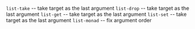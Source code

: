 `list-take` -- take target as the last argument
`list-drop` -- take target as the last argument
`list-get` -- take target as the last argument
`list-set` -- take target as the last argument
`list-monad` -- fix argument order
